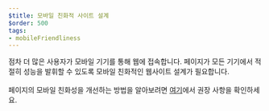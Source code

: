 ```yaml
---
$title: 모바일 친화적 사이트 설계
$order: 500
tags:
- mobileFriendliness
---
```


점차 더 많은 사용자가 모바일 기기를 통해 웹에 접속합니다. 페이지가 모든 기기에서 적절히 성능을 발휘할 수 있도록 모바일 친화적인 웹사이트 설계가 필요합니다. <br><br> 페이지의 모바일 친화성을 개선하는 방법을 알아보려면 [여기](https://developers.google.com/search/mobile-sites)에서 권장 사항을 확인하세요.
